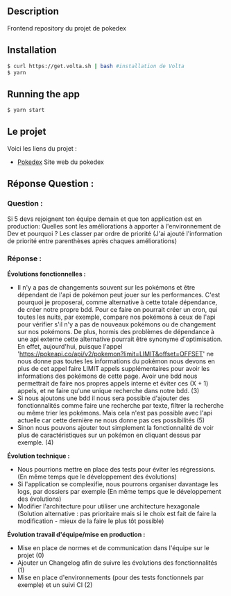 ## Description

Frontend repository du projet de pokedex

## Installation

```bash
$ curl https://get.volta.sh | bash #installation de Volta
$ yarn
```

## Running the app

```bash
$ yarn start
```

## Le projet

Voici les liens du projet :

- [Pokedex](http://localhost:300O) Site web du pokedex


## Réponse Question :

### Question : 
Si 5 devs rejoignent ton équipe demain et que ton application est en production: 
Quelles sont les améliorations à apporter à l'environnement de Dev et pourquoi ?
Les classer par ordre de priorité (J'ai ajouté l'information de priorité entre parenthèses après chaques améliorations)

### Réponse :

**Évolutions fonctionnelles :**
- Il n'y a pas de changements souvent sur les pokémons et être dépendant de l'api de pokémon peut jouer sur les performances. C'est pourquoi je proposerai, comme alternative à cette totale dépendance, de créer notre propre bdd.
  Pour ce faire on pourrait créer un cron, qui toutes les nuits, par exemple, compare nos pokémons à ceux de l'api pour vérifier s'il n'y a pas de nouveaux pokémons ou de changement sur nos pokémons.
  De plus, hormis des problèmes de dépendance à une api externe cette alternative pourrait être synonyme d'optimisation. En effet, aujourd'hui, puisque l'appel 'https://pokeapi.co/api/v2/pokemon?limit=LIMIT&offset=OFFSET' ne nous donne pas toutes les informations du pokémon nous devons en plus de cet appel faire LIMIT appels supplémentaires pour avoir les informations des pokémons de cette page. Avoir une bdd nous permettrait de faire nos propres appels interne et éviter ces (X + 1) appels, et ne faire qu'une unique recherche dans notre bdd. (3)
- Si nous ajoutons une bdd il nous sera possible d'ajouter des fonctionnalités comme faire une recherche par texte, filtrer la recherche ou même trier les pokémons. Mais cela n'est pas possible avec l'api actuelle car cette dernière ne nous donne pas ces possibilités (5)
- Sinon nous pouvons ajouter tout simplement la fonctionnalité de voir plus de caractéristiques sur un pokémon en cliquant dessus par exemple. (4)

**Évolution technique :**
- Nous pourrions mettre en place des tests pour éviter les régressions. (En même temps que le développement des évolutions)
- Si l'application se complexifie, nous pourrons organiser davantage les logs, par dossiers par exemple (En même temps que le développement des évolutions)
- Modifier l'architecture pour utiliser une architecture hexagonale (Solution alternative : pas prioritaire mais si le choix est fait de faire la modification - mieux de la faire le plus tôt possible)

**Évolution travail d'équipe/mise en production :**
- Mise en place de normes et de communication dans l'équipe sur le projet (0)
- Ajouter un Changelog afin de suivre les évolutions des fonctionnalités (1)
- Mise en place d'environnements (pour des tests fonctionnels par exemple) et un suivi CI (2)